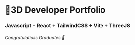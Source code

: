 # 🚀3D Developer Portfolio

### Javascript + React + TailwindCSS + Vite + ThreeJS
###### Congratulations Graduates 🎉
